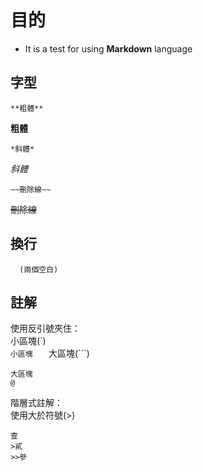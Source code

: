 # 目的
+ It is a test for using **Markdown** language

## 字型
```
**粗體**
```
**粗體**  
```
*斜體*
``` 
*斜體*  
```
~~刪除線~~
```  
~~刪除線~~  
## 換行
```
  (兩個空白)  
```
  
## 註解
使用反引號夾住：  
小區塊(\`)  
`
小區塊   
`
大區塊(\```)  
```
大區塊
@
```
  
階層式註解：  
使用大於符號(>)
```
壹
>貳
>>參
```
